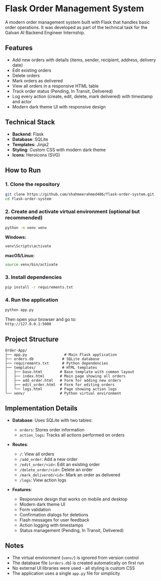 # Flask Order Management System

A modern order management system built with Flask that handles basic order operations. It was developed as part of the technical task for the Galvan AI Backend Engineer Internship.

## Features

- Add new orders with details (items, sender, recipient, address, delivery date)
- Edit existing orders
- Delete orders
- Mark orders as delivered
- View all orders in a responsive HTML table
- Track order status (Pending, In Transit, Delivered)
- Log every action (create, edit, delete, mark delivered) with timestamp and actor
- Modern dark theme UI with responsive design

## Technical Stack

- **Backend**: Flask
- **Database**: SQLite
- **Templates**: Jinja2
- **Styling**: Custom CSS with modern dark theme
- **Icons**: Heroicons (SVG)

## How to Run

### 1. Clone the repository

```bash
git clone https://github.com/shahmeerahmed486/flask-order-system.git
cd flask-order-system
```

### 2. Create and activate virtual environment (optional but recommended)

```bash
python -m venv venv
```

**Windows:**  
```bash
venv\Scripts\activate
```

**macOS/Linux:**  
```bash
source venv/bin/activate
```

### 3. Install dependencies

```bash
pip install -r requirements.txt
```

### 4. Run the application

```bash
python app.py
```

Then open your browser and go to:  
`http://127.0.0.1:5000`

## Project Structure

```
Order-App/
├── app.py                 # Main Flask application
├── orders.db             # SQLite database
├── requirements.txt      # Python dependencies
├── templates/            # HTML templates
│   ├── base.html        # Base template with common layout
│   ├── index.html       # Main page showing all orders
│   ├── add_order.html   # Form for adding new orders
│   ├── edit_order.html  # Form for editing orders
│   └── logs.html        # Page showing action logs
└── venv/                # Python virtual environment
```

## Implementation Details

- **Database**: Uses SQLite with two tables:
  - `orders`: Stores order information
  - `action_logs`: Tracks all actions performed on orders

- **Routes**:
  - `/`: View all orders
  - `/add_order`: Add a new order
  - `/edit_order/<id>`: Edit an existing order
  - `/delete_order/<id>`: Delete an order
  - `/mark_delivered/<id>`: Mark an order as delivered
  - `/logs`: View action logs

- **Features**:
  - Responsive design that works on mobile and desktop
  - Modern dark theme UI
  - Form validation
  - Confirmation dialogs for deletions
  - Flash messages for user feedback
  - Action logging with timestamps
  - Status management (Pending, In Transit, Delivered)

## Notes

- The virtual environment (`venv/`) is ignored from version control
- The database file (`orders.db`) is created automatically on first run
- No external UI libraries were used - all styling is custom CSS
- The application uses a single `app.py` file for simplicity
